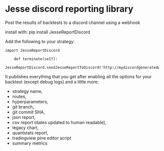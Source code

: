 # Jesse discord reporting library

Post the results of backtests to a discord channel using a webhook

install with:
	pip install JesseReportDiscord

Add the following to your strategy:

	import JesseReportDiscord
	 
		def terminate(self):
			JesseReportDiscord.sendJesseReportToDiscord('http://mydiscordgeneratedwebhook')


It publishes everything that you get after enabling all the options for your backtest (except debug logs) and a little more:
- strategy name, 
- routes, 
- hyperparameters, 
- git branch,
- git commit SHA,
- json report,
- csv report (dates updated to human readable),
- legacy chart, 
- quantstats report,
- tradingview pine editor script
- summary metrics